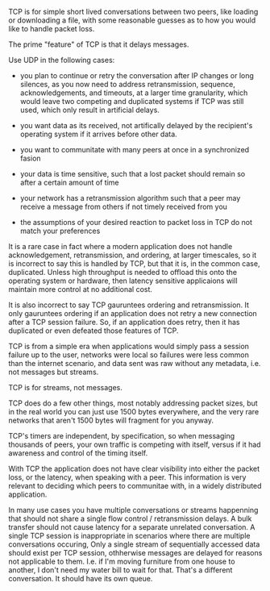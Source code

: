 TCP is for simple short lived conversations between two peers, like loading or downloading a file, with some reasonable guesses as to how you would like to handle packet loss.

The prime "feature" of TCP is that it delays messages.

Use UDP in the following cases:
- you plan to continue or retry the conversation after IP changes or long silences, as you now need to address retransmission, sequence, acknowledgements, and timeouts, at a larger time granularity, which would leave two competing and duplicated systems if TCP was still used, which only result in artificial delays.

- you want data as its received, not artifically delayed by the recipient's operating system if it arrives before other data.
- you want to communitate with many peers at once in a synchronized fasion
- your data is time sensitive, such that a lost packet should remain so after a certain amount of time
- your network has a retransmission algorithm such that a peer may receive a message from others if not timely received from you
- the assumptions of your desired reaction to packet loss in TCP do not match your preferences


It is a rare case in fact where a modern application does not handle acknowledgement, retransmission, and ordering, at larger timescales, so it is incorrect to say this is handled by TCP, but that it is, in the common case, duplicated.  Unless high throughput is needed to offload this onto the operating system or hardware, then latency sensitive applicaions will maintain more control at no additional cost.

It is also incorrect to say TCP gauruntees ordering and retransmission.  It only gauruntees ordering if an application does not retry a new connection after a TCP session failure.   So, if an application does retry, then it has duplicated or even defeated those features of TCP.

TCP is from a simple era when applications would simply pass a session failure up to the user, networks were local so failures were less common than the internet scenario, and data sent was raw without any metadata, i.e. not messages but streams.

TCP is for streams, not messages.

TCP does do a few other things, most notably addressing packet sizes, but in the real world you can just use 1500 bytes everywhere, and the very rare networks that aren't 1500 bytes will fragment for you anyway.

TCP's timers are independent, by specification, so when messaging thousands of peers, your own traffic is competing with itself, versus if it had awareness and control of the timing itself.

With TCP the application does not have clear visibility into either the packet loss, or the latency, when speaking with a peer.  This information is very relevant to deciding which peers to communitae with, in a widely distributed application.

In many use cases you have multiple conversations or streams happenning that should not share a single flow control / retransmission delays.  A bulk transfer should not cause latency for a separate unrelated conversation.  A single TCP session is inappropriate in scenarios where there are multiple conversations occuring,   Only a single stream of sequentially accessed data should exist per TCP session, othherwise messages are delayed for reasons not applicable to them.  I.e. if I'm moving furniture from one house to another, I don't need my water bill to wait for that.  That's a different conversation.  It should have its own queue.   

